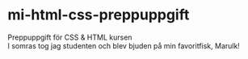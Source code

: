 # mi-html-css-preppuppgift
Preppuppgift för CSS &amp; HTML kursen <br>
I somras tog jag studenten och blev bjuden på min favoritfisk, Marulk!